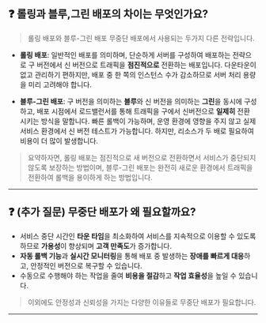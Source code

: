 ## ❓ 롤링과 블루,그린 배포의 차이는 무엇인가요?

> 롤링 배포와 블루-그린 배포 무중단 배포에서 사용되는 두가지 다른 전략입니다.

- **롤링 배포**: 일반적인 배포를 의미하며, 단순하게 서버를 구성하여 배포하는 전략으로 구 버전에서 신 버전으로 트래픽을 **점진적으로** 전환하는 배포입니다. 다운타운이 없고 관리하기 편하지만, 배포 중 한 쪽의 인스턴스 수가 감소하므로 서버 처리 용량을 미리 고려해야 합니다.

- **블루-그린 배포**: 구 버전을 의미하는 **블루**와 신 버전을 의미하는 **그린**을 동시에 구성하고, 배포 시점에서 로드밸런서를 통해 트래픽을 구에서 신버전으로 **일제히** 전환 시키는 방식을 말합니다. 빠른 롤백이 가능하며, 운영 환경에 영향을 주지 않고 실제 서비스 환경에서 신 버전 테스트가 가능합니다. 하지만, 리소스가 두 배로 필요하여 비용이 더 많이 발생합니다.

> 요약하자면, 롤링 배포는 점진적으로 새 버전으로 전환하면서 서비스가 중단되지 않도록 보장하는 방법이며, 블루-그린 배포는 완전히 새로운 환경에서 트래픽을 전환하여 롤백을 용이하게 하는 방법입니다.

<!-- 
- **카나리 배포**: 위험을 빠르게 감지할 수 있는 배포를 의미하며, 지정된 서버나 특정 사용자에게만 배포했다가 문제가 없으면 전체적으로 배포하는 방식입니다. 부정적 영향을 최소화하고 트래픽 양을 조절하며 롤백할 수 있습니다. 또한, 오류 여부를 판단할 수 있기 때문에 성능 모니터링에 유용합니다.
 -->

---

## ❓ (추가 질문) 무중단 배포가 왜 필요할까요?

- 서비스 중단 시간인 **타운 타임**을 최소화하여 서비스를 지속적으로 이용할 수 있도록 하므로 **가용성**이 향상되며 **고객 만족도**가 증가합니다.
- **자동 롤백 기능**과 **실시간 모니터링**을 통해 배포 중 발생하는 **장애를 빠르게 대응**하고, 안정적인 버전으로 복구할 수 있습니다.
- 수동으로 수행해야 하는 작업을 줄여 **비용을 절감**하고 **작업 효율성**을 높일 수 있습니다.

> 이외에도 안정성과 신뢰성을 가지는 다양한 이유들로 무중단 배포가 필요합니다.

---